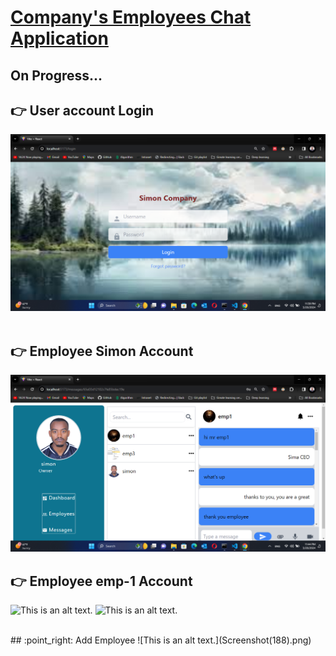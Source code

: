 # <u>Company's Employees Chat Application</u>

## On Progress...

 ## :point_right: User account Login
![This is an alt text.](appLog.png)
<br>
<br>
 ## :point_right: Employee Simon Account 
  ![This is an alt text.](app-1.png)
<br>
## :point_right: Employee emp-1 Account
  ![This is an alt text.](Screenshot(193).png)
  ![This is an alt text.](Screenshot(194).png)
  
  
<br>
## :point_right: Add Employee
  ![This is an alt text.](Screenshot(188).png)
 

